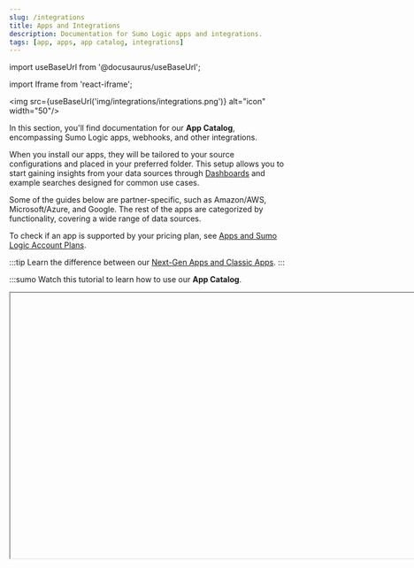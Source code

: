 ```yaml
---
slug: /integrations
title: Apps and Integrations
description: Documentation for Sumo Logic apps and integrations.
tags: [app, apps, app catalog, integrations]
---
```


import useBaseUrl from '@docusaurus/useBaseUrl';

import Iframe from 'react-iframe';

<img src={useBaseUrl('img/integrations/integrations.png')} alt="icon" width="50"/>

In this section, you'll find documentation for our **App Catalog**, encompassing Sumo Logic apps, webhooks, and other integrations.

When you install our apps, they will be tailored to your source configurations and placed in your preferred folder. This setup allows you to start gaining insights from your data sources through [Dashboards](/docs/dashboards) and example searches designed for common use cases.

Some of the guides below are partner-specific, such as Amazon/AWS, Microsoft/Azure, and Google. The rest of the apps are categorized by functionality, covering a wide range of data sources.

To check if an app is supported by your pricing plan, see [Apps and Sumo Logic Account Plans](/docs/integrations/account-plans).

:::tip
Learn the difference between our [Next-Gen Apps and Classic Apps](/docs/get-started/apps-integrations/#next-gen-apps).
:::

:::sumo
Watch this tutorial to learn how to use our **App Catalog**.

<Iframe url="https://www.youtube.com/embed/5O16kI5UXpM?rel=0"
     width="854px"
     height="480px"
     id="myId"
     className="video-container"
     display="initial"
     position="relative"
     allow="accelerometer; autoplay=1; clipboard-write; encrypted-media; gyroscope; picture-in-picture"
     allowfullscreen
     />
:::

<br/>

<div className="box-wrapper">
<div className="box smallbox card">
  <div className="container">
  <a href="/docs/integrations/product-list/"><img src={useBaseUrl('img/icons/integrations.png')} alt="Thumbnail icon" width="40"/><h4>Product List</h4></a>
  <p>A list of all the products that Sumo Logic integrates with.</p>
  </div>
</div>
<div className="box smallbox card">
  <div className="container">
  <a href="/docs/integrations/amazon-aws/"><img src='https://upload.wikimedia.org/wikipedia/commons/9/93/Amazon_Web_Services_Logo.svg' alt="Thumbnail icon" width="65"/><h4>Amazon/AWS</h4></a>
  <p>A guide to Sumo Logic apps for Amazon and AWS products.</p>
  </div>
</div>
<div className="box smallbox card">
  <div className="container">
  <a href="/docs/integrations/microsoft-azure/"><img src={useBaseUrl('img/integrations/microsoft-azure/microsoft-logo.png')} alt="Thumbnail icon" width="50"/><h4>Microsoft/Azure</h4></a>
  <p>A guide to Sumo Logic apps for Microsoft and Azure.</p>
  </div>
</div>
  <div className="box smallbox card">
    <div className="container">
    <a href="/docs/integrations/google/"><img src={useBaseUrl('img/integrations/google/google-logo.png')} alt="Thumbnail icon" width="40"/><h4>Google</h4></a>
    <p>A guide to Sumo Logic apps for Google products, such as Workspace.</p>
  </div>
</div>
<div className="box smallbox card">
  <div className="container">
    <a href="/docs/integrations/app-development"><img src={useBaseUrl('img/icons/operations/app-stack.png')} alt="Thumbnail icon" width="50"/><h4>App Development</h4></a>
    <p>Monitor your platforms and tools that support software development and automation.</p>
  </div>
</div>
<div className="box smallbox card">
  <div className="container">
  <a href="/docs/integrations/containers-orchestration"><img src={useBaseUrl('img/integrations/containers-orchestration/containers.png')} alt="Thumbnail icon" width="50"/><h4>Containers</h4></a>
  <p>A guide to Sumo Logic apps for container management, such as Kubernetes and Docker.</p>
  </div>
</div>
<div className="box smallbox card">
  <div className="container">
  <a href="/docs/integrations/cloud-security-monitoring-analytics/"><img src={useBaseUrl('img/icons/security/security.png')} alt="icon" width="45"/><h4>Cloud Security Monitoring/Analytics</h4></a>
  <p>A guide to Sumo Logic apps for cloud security data source.</p>
  </div>
</div>
<div className="box smallbox card">
    <div className="container">
    <a href="/docs/integrations/databases"><img src={useBaseUrl('img/icons/operations/data-volume.png')} alt="Thumbnail icon" width="55"/><h4>Database Servers</h4></a>
    <p>A guide to Sumo Logic apps for database servers, such as Oracle and MongoDB.</p>
  </div>
</div>
<div className="box smallbox card">
  <div className="container">
    <a href="/docs/integrations/global-intelligence"><img src={useBaseUrl('img/global-intelligence/gis.svg')} alt="icon" width="35"/><h4>Global Intelligence</h4></a>
    <p>Sumo Logic apps for Global Intelligence provide valuable real-time security intelligence.</p>
    </div>
</div>
<div className="box smallbox card">
  <div className="container">
  <a href="/docs/integrations/hosts-operating-systems"><img src={useBaseUrl('img/integrations/hosts-operating-systems/hosts.png')} alt="Thumbnail icon" width="45"/><h4>Hosts and Operating Systems</h4></a>
  <p>Monitor host metrics and the Linux OS.</p>
  </div>
</div>
<div className="box smallbox card">
   <div className="container">
   <a href="/docs/integrations/sumo-apps/"><img src={useBaseUrl('img/icons/security/PCI-compliance.png')} alt="PCI Compliance icon" width="45"/><h4>PCI Compliance</h4></a>
   <p>Meet evolving PCI requirements without the data hassle.</p>
   </div>
</div>
<div className="box smallbox card">
  <div className="container">
  <a href="/docs/integrations/saas-cloud"><img src={useBaseUrl('img/icons/business/SaaS.png')} alt="Thumbnail icon" width="40"/><h4>SaaS/Cloud</h4></a>
  <p>Learn about Sumo Logic apps for SaaS and Cloud applications.</p>
 </div>
</div>
<div className="box smallbox card">
   <div className="container">
   <a href="/docs/integrations/saml/"><img src={useBaseUrl('img/integrations/saml/saml.png')} alt="Thumbnail icon" width="50"/><h4>SAML</h4></a>
   <p>A guide to Sumo Logic apps for SAML.</p>
   </div>
</div>
<div className="box smallbox card">
   <div className="container">
   <a href="/docs/integrations/security-threat-detection"><img src={useBaseUrl('img/icons/security/detect-insider-threats.png')} alt="thumbnail icon" width="45"/><h4>Security and Threat Detection</h4></a>
   <p>Learn about Sumo apps for Security and Threat Detection.</p>
  </div>
</div>
<div className="box smallbox card">
  <div className="container">
  <a href="/docs/integrations/sumo-apps/"><img src={useBaseUrl('img/integrations/sumo-apps/sumoapps.png')} alt="Thumbnail icon" width="60"/><h4>Sumo Logic Apps</h4></a>
  <p>Use these apps to monitor your Sumo Logic org activities and data volume.</p>
  </div>
</div>
<div className="box smallbox card">
    <div className="container">
    <a href="/docs/integrations/web-servers/"><img src={useBaseUrl('img/icons/operations/server.png')} alt="Thumbnail icon" width="50"/><h4>Web Servers</h4></a>
    <p>A guide to Sumo Logic apps for web servers, such as Apache, Nginx, and Squid Proxy.</p>
  </div>
</div>
<div className="box smallbox card">
  <div className="container">
  <a href="/docs/integrations/1password/"><img src={useBaseUrl('img/integrations/1password/1password.png')} alt="Thumbnail icon" width="70"/><h4>1Password</h4></a>
  <p>1Password helps you monitor your 1Password account’s sign-in and item usage events.</p>
  </div>
</div>
<div className="box smallbox card">
  <div className="container">
  <a href="/docs/integrations/account-plans/"><img src={useBaseUrl('img/icons/business/flexible-licensing.png')} alt="Thumbnail icon" width="70"/><h4>Apps for Sumo Logic Account Plans</h4></a>
  <p>Apps for various Sumo Logic account plans.</p>
  </div>
</div>
<div className="box smallbox card">
  <div className="container">
  <a href="/docs/integrations/community-ecosystem-apps"><img src={useBaseUrl('img/icons/general/community.png')} alt="Thumbnail icon" width="70"/><h4>Community Ecosystem Apps</h4></a>
  <p>Community Ecosystem Apps Listing and program description.</p>
  </div>
</div>
<div className="box smallbox card">
  <div className="container">
  <a href="/docs/integrations/partner-ecosystem-apps"><img src={useBaseUrl('img/integrations/PartnerEcosystem.png')} alt="Thumbnail icon" width="70"/><h4>Partner Ecosystem Apps</h4></a>
  <p>Third-party Sumo Logic apps for partners including Auth0, CircleCI, and more.</p>
  </div>
</div>
<div className="box smallbox card">
  <div className="container">
  <a href="/docs/integrations/partner-integrations"><img src={useBaseUrl('img/integrations/partner-integrations.png')} alt="Thumbnail icon" width="70"/><h4>Partner Integrations</h4></a>
  <p>Sumo Logic Partner Integrations are provided and supported by our partner network. </p>
  </div>
</div>
</div>

<br/>

:::tip
To interact with other Sumo Logic users, post feedback, or ask a question, visit the [Sumo Logic Community Apps and Integrations Forum](https://support.sumologic.com/support/s/topic/0TO6Q000000gTCGWA2/applications?tabset-cabe3=2). ​
:::
